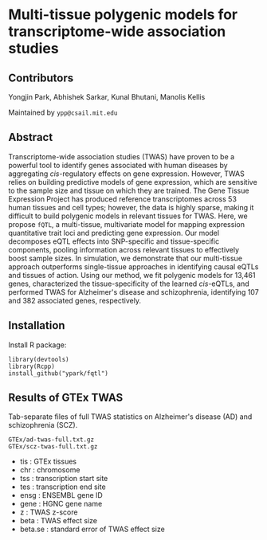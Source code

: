 # Multi-tissue polygenic models for transcriptome-wide association studies

## Contributors

Yongjin Park, Abhishek Sarkar, Kunal Bhutani, Manolis Kellis

Maintained by `ypp@csail.mit.edu`

## Abstract

Transcriptome-wide association studies (TWAS) have proven to be a
powerful tool to identify genes associated with human diseases by
aggregating _cis_-regulatory effects on gene expression. However, TWAS
relies on building predictive models of gene expression, which are
sensitive to the sample size and tissue on which they are trained. The
Gene Tissue Expression Project has produced reference transcriptomes
across 53 human tissues and cell types; however, the data is highly
sparse, making it difficult to build polygenic models in relevant
tissues for TWAS. Here, we propose `fQTL`, a multi-tissue,
multivariate model for mapping expression quantitative trait loci and
predicting gene expression. Our model decomposes eQTL effects into
SNP-specific and tissue-specific components, pooling information
across relevant tissues to effectively boost sample sizes. In
simulation, we demonstrate that our multi-tissue approach outperforms
single-tissue approaches in identifying causal eQTLs and tissues of
action. Using our method, we fit polygenic models for 13,461 genes,
characterized the tissue-specificity of the learned _cis_-eQTLs, and
performed TWAS for Alzheimer's disease and schizophrenia, identifying
107 and 382 associated genes, respectively.

## Installation

Install R package:

```
library(devtools)
library(Rcpp)
install_github("ypark/fqtl")
```

## Results of GTEx TWAS

Tab-separate files of full TWAS statistics on Alzheimer's disease (AD)
and schizophrenia (SCZ).

```
GTEx/ad-twas-full.txt.gz
GTEx/scz-twas-full.txt.gz
```

* tis : GTEx tissues
* chr : chromosome
* tss : transcription start site
* tes : transcription end site
* ensg : ENSEMBL gene ID
* gene : HGNC gene name
* z : TWAS z-score
* beta : TWAS effect size
* beta.se : standard error of TWAS effect size
